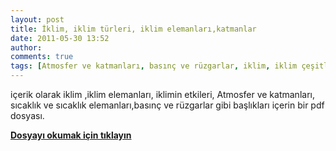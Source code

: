 ```yaml
---
layout: post
title: İklim, iklim türleri, iklim elemanları,katmanlar
date: 2011-05-30 13:52
author: 
comments: true
tags: [Atmosfer ve katmanları, basınç ve rüzgarlar, iklim, iklim çeşitleri, iklim elemanları, iklimin etkileri, Ketegorisiz, sıcaklık elemanları]
---
```

içerik olarak iklim ,iklim elemanları, iklimin etkileri, Atmosfer ve katmanları, sıcaklık ve sıcaklık elemanları,basınç ve rüzgarlar gibi başlıkları içerin bir pdf dosyası.
<p class="not"><strong><a href="http://www.egitimvaktim.com/dosyalar/2011/05/İklim.pdf" target="_blank">Dosyayı okumak için tıklayın</a></strong></p>
